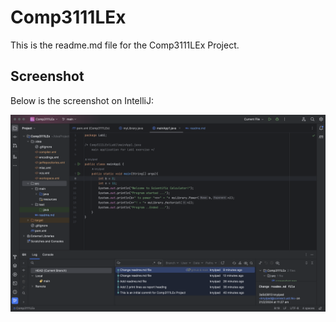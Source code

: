 # Comp3111LEx
This is the readme.md file for the Comp3111LEx Project.

## Screenshot
Below is the screenshot on IntelliJ:

![](screenshot.png)
